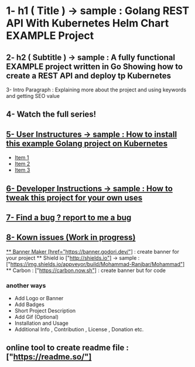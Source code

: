 # 1- h1 ( Title ) -> sample : Golang REST API With Kubernetes Helm Chart EXAMPLE Project

## 2- h2 ( Subtitle ) -> sample : A fully functional EXAMPLE project written in Go Showing how to create a REST API and deploy tp Kubernetes

3- Intro Paragraph : Explaining more about the project and using keywords and getting SEO value

## 4- Watch the full series!
<a href="https://www.youtube.com">

## 5- User Instructures -> sample : How to install this example Golang project on Kubernetes

- Item 1
- Item 2
- Item 3

## 6- Developer Instructions -> sample : How to tweak this project for your own uses 

## 7- Find a bug ? report to me a bug

## 8- Kown issues (Work in progress)

** Banner Maker [href="https://banner.godori.dev/"] : create banner for your project
** Shield io ["http://shields.io"] -> sample : ["https://img.shields.io/appveyor/build/Mohammad-Ranjbar/Mohammad"]
** Carbon : ["https://carbon.now.sh"] : create banner but for code

### another ways
- Add Logo or Banner
- Add Badges
- Short Project Description
- Add Gif (Optional)
- Installation and Usage
- Additional Info , Contribution , License , Donation etc.

## online tool to create readme file : ["https://readme.so/"]

